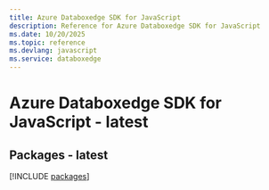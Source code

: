 ```yaml
---
title: Azure Databoxedge SDK for JavaScript
description: Reference for Azure Databoxedge SDK for JavaScript
ms.date: 10/20/2025
ms.topic: reference
ms.devlang: javascript
ms.service: databoxedge
---
```

# Azure Databoxedge SDK for JavaScript - latest
## Packages - latest
[!INCLUDE [packages](databoxedge-index.md)]